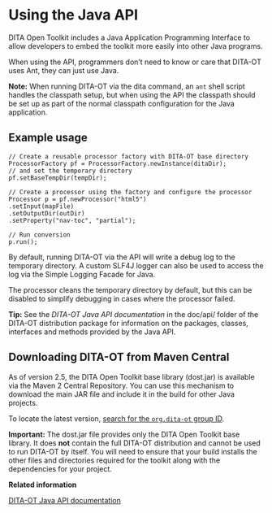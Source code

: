 # Using the Java API

DITA Open Toolkit includes a Java Application Programming Interface to allow developers to embed the toolkit more easily into other Java programs.

When using the API, programmers don’t need to know or care that DITA-OT uses Ant, they can just use Java.

**Note:** When running DITA-OT via the dita command, an `ant` shell script handles the classpath setup, but when using the API the classpath should be set up as part of the normal classpath configuration for the Java application.

## Example usage

```
// Create a reusable processor factory with DITA-OT base directory
ProcessorFactory pf = ProcessorFactory.newInstance(ditaDir);
// and set the temporary directory
pf.setBaseTempDir(tempDir);

// Create a processor using the factory and configure the processor
Processor p = pf.newProcessor("html5")
.setInput(mapFile)
.setOutputDir(outDir)
.setProperty("nav-toc", "partial");

// Run conversion
p.run();
```

By default, running DITA-OT via the API will write a debug log to the temporary directory. A custom SLF4J logger can also be used to access the log via the Simple Logging Facade for Java.

The processor cleans the temporary directory by default, but this can be disabled to simplify debugging in cases where the processor failed.

**Tip:** See the *DITA-OT Java API documentation* in the doc/api/ folder of the DITA-OT distribution package for information on the packages, classes, interfaces and methods provided by the Java API.

## Downloading DITA-OT from Maven Central

As of version 2.5, the DITA Open Toolkit base library \(dost.jar\) is available via the Maven 2 Central Repository. You can use this mechanism to download the main JAR file and include it in the build for other Java projects.

To locate the latest version, [search for the `org.dita-ot` group ID](https://search.maven.org/#search%7Cga%7C1%7Cg%3A%22org.dita-ot%22).

**Important:** The dost.jar file provides only the DITA Open Toolkit base library. It does **not** contain the full DITA-OT distribution and cannot be used to run DITA-OT by itself. You will need to ensure that your build installs the other files and directories required for the toolkit along with the dependencies for your project.

**Related information**  


[DITA-OT Java API documentation](../api/index.html)

